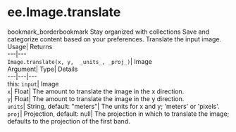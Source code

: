  
#  ee.Image.translate 
bookmark_borderbookmark Stay organized with collections  Save and categorize content based on your preferences.
Translate the input image. 
Usage| Returns  
---|---  
`Image.translate(x, y,  _units_, _proj_)`| Image  
Argument| Type| Details  
---|---|---  
this: `input`| Image  
`x`| Float| The amount to translate the image in the x direction.  
`y`| Float| The amount to translate the image in the y direction.  
`units`| String, default: "meters"| The units for x and y; 'meters' or 'pixels'.  
`proj`| Projection, default: null| The projection in which to translate the image; defaults to the projection of the first band.  
